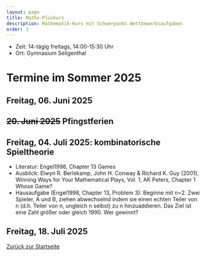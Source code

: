 ```yaml
---
layout: page
title: Mathe-Pluskurs
description: Mathematik-Kurs mit Schwerpunkt Wettbewerbsaufgaben
order: 3
---
```


- Zeit: 14-tägig freitags, 14:00-15:30 Uhr
- Ort: Gymnasium Seligenthal

# Termine im Sommer 2025

## Freitag, 06. Juni 2025

## ~~20. Juni 2025~~ Pfingstferien

## Freitag, 04. Juli 2025: kombinatorische Spieltheorie

- Literatur: Engel1998, Chapter 13 Games
- Ausblick: Elwyn R. Berlekamp, John H. Conway & Richard K. Guy (2001),
Winning Ways for Your Mathematical Plays, Vol. 1, AK Peters, Chapter 1
Whose Game?
- Hausaufgabe (Engel1998, Chapter 13, Problem 3): Beginne mit
  n=2. Zwei Spieler, A und B, ziehen abwechselnd indem sie einen
  echten Teiler von n (d.h. Teiler von n, ungleich n selbst) zu n
  hinzuaddieren. Das Ziel ist eine Zahl größer oder gleich 1990. Wer gewinnt?

## Freitag, 18. Juli 2025

[Zurück zur Startseite](/)
